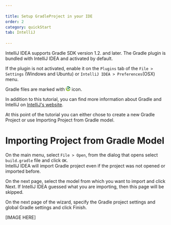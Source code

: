```yaml
---

title: Setup GradleProject in your IDE
order: 2
category: quickStart
tab: IntelliJ

---
```


IntelliJ IDEA supports Gradle SDK version 1.2. and later.
The Gradle plugin is bundled with IntelliJ IDEA and activated by default. 

If the plugin is not activated, enable it on the `Plugins` tab of the `File > Settings` (Windows and Ubuntu) or `IntelliJ IDEA > Preferences`(OSX) menu.

Gradle files are marked with ![icon gradle](/resources/images/quickstart/icon_gradle.png) icon.

In addition to this tutorial, you can find more information about Gradle and IntelliJ on [IntelliJ's website](https://www.jetbrains.com/help/idea/2016.1/getting-started-with-gradle.html). 

At this point of the tutorial you can either chose to create a new Gradle Project or use Importing Project from Gradle model. 

# Importing Project from Gradle Model

On the main menu, select `File > Open`, from the dialog that opens select `build.gradle` file and click `OK`.  
IntelliJ IDEA will import Gradle project even if the project was not opened or imported before.  

On the next page, select the model from which you want to import and click Next. If IntelliJ IDEA guessed what you are importing, then this page will be skipped.  

On the next page of the wizard, specify the Gradle project settings and global Gradle settings and click Finish.  

[IMAGE HERE]



<!--Alternatively you can chose to create a new project and copy the content of your `build.gradle` script :  [Creating Gradle Project]() -->
 <!---->
 <!--Select `File > New Project...` to open the Project Wizard.  -->
 <!--On the left pane select **Gradle**   -->
 <!--On the right side of the panel specify your project SDK(JDK) and make sure that the *Java* checkbox is selected in the **Additional Libraries and Frameworks** area.   -->
 <!--Click `Next`.  -->
 <!---->
<!--On the next page of the wizard specify the following setting:-->

<!--**GroupId** - specify groupId of the new project, which will be added to the build.gradle file.  -->
<!--**ArtifactId** - specify artifactId of the new project.  -->
<!--**Version** - specify version of the new project, which will be added to the build.gradle file.  -->

<!--[IMAGE HERE]-->

<!--Click `Next`.-->

<!--On the next page, specify the Gradle Settings:-->

<!--[IMAGE HERE]-->

<!--Select "Create directories for empty content roots automatically" checkbox.  -->
<!--Select "Use default gradle wrapper(recommended)" radio button.  -->
<!--Make sure that "Gradle JMV" contains the path to your JDK. If this is not the case, you probably need to specify the JAVA_HOME environment variable.   -->
<!--Click `Next`.   -->

<!--On the next page, specify the name and location settings. -->
<!--[IMAGE HERE]-->

<!--At this point IntelliJ IDEA automatically creates a project with a default 'build.gradle' file.-->

<!--Your environment should now look like this: -->
<!--[IMAGE HERE]-->

<!--Double click on build.gradle to open it. -->
<!--Edit it so that it contains the fields that you specified in the build.gradle script you defined earlier. -->
<!--[IMAGE HERE]-->

